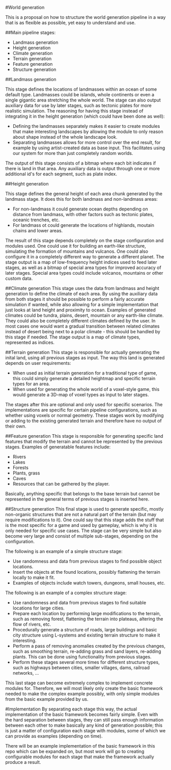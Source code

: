 #World generation

This is a proposal on how to structure the world generation pipeline in a way that is as flexible as possible, yet easy to understand and use.

##Main pipeline stages:
 - Landmass generation
 - Height generation
 - Climate generation
 - Terrain generation
 - Feature generation
 - Structure generation

##Landmass generation

This stage defines the locations of landmasses within an ocean of some default type. Landmasses could be islands, whole continents or even a single gigantic area stretching the whole world.
The stage can also output auxiliary data for use by later stages, such as tectonic plates for more realistic simulation.
The reasoning for having this stage instead of integrating it in the height generation (which could have been done as well):
 - Defining the landmasses separately makes it easier to create modules that make interesting landscapes by allowing the module to only reason about shape instead of the whole landscape look.
 - Separating landmasses allows for more control over the end result, for example by using artist-created data as base input. This facilitates using our system for more than just completely random worlds.

The output of this stage consists of a bitmap where each bit indicates if there is land in that area.
Any auxiliary data is output through one or more additional id's for each segment, such as plate index. 

##Height generation

This stage defines the general height of each area chunk generated by the landmass stage. It does this for both landmass and non-landmass areas:
 - For non-landmass it could generate ocean depths depending on distance from landmass, with other factors such as tectonic plates, oceanic trenches, etc.
 - For landmass ot could generate the locations of highlands, moutain chains and lower areas.

The result of this stage depends completely on the stage configuration and modules used. One could use it for building an earth-like structure, simulating the formation of mountains and vulcanos. One could also configure it in a completely different way to generate a different planet.
The stage output is a map of low-frequency height indices used to feed later stages, as well as a bitmap of special area types for improved accuracy of later stages. Special area types could include volcanos, mountains or other custom data.

##Climate generation
This stage uses the data from landmass and height generation to define the climate of each area. By using the auxiliary data from both stages it should be possible to perform a fairly accurate simulation if wanted, while also allowing for a simple implementation that just looks at land height and proximity to ocean.
Examples of generated climates could be tundra, plains, desert, mountain or any earth-like climate. They could also be completely different climates defined by the user.
In most cases one would want a gradual transition between related climates instead of desert being next to a polar climate - this should be handled by this stage if needed.
The stage output is a map of climate types, represented as indices.

##Terrain generation
This stage is responsible for actually generating the inital land, using all previous stages as input. The way this land is generated depends on user requirements:
 - When used as initial terrain generation for a traditional type of game, this could simply generate a detailed heightmap and specific terrain types for an area.
 - When used for generating the whole world of a voxel-style game, this would generate a 3D-map of voxel types as input to later stages.

The stages after this are optional and only used for specific scenarios. The implementations are specific for certain pipeline configurations, such as whether using voxels or normal geometry. These stages work by modifying or adding to the existing generated terrain and therefore have no output of their own.

##Feature generation
This stage is responsible for generating specific land features that modify the terrain and cannot be represented by the previous stages. Examples of generatable features include:
 - Rivers
 - Lakes
 - Forests
 - Plants, grass
 - Caves
 - Resources that can be gathered by the player.

Basically, anything specific that belongs to the base terrain but cannot be represented in the general terms of previous stages is inserted here.

##Structure generation
This final stage is used to generate specific, mostly non-organic structures that are not a natural part of the terrain (but may require modifications to it).
One could say that this stage adds the stuff that is the most specific for a game and used by gameplay, which is why it is only needed for specific use cases.
The stage can be very simple but also become very large and consist of multiple sub-stages, depending on the configuration.

The following is an example of a simple structure stage:
 - Use randomness and data from previous stages to find possible object locations.
 - Insert the objects at the found locations, possibly flattening the terrain locally to make it fit.
 - Examples of objects include watch towers, dungeons, small houses, etc.

The following is an example of a complex structure stage:
 - Use randomness and data from previous stages to find suitable locations for large cities.
 - Prepare each location by performing large modifications to the terrain, such as removing forest, flattening the terrain into plateaus, altering the flow of rivers, etc.
 - Procedurally generate a structure of roads, large buildings and basic city structure using L-systems and existing terrain structure to make it interesting.
 - Perform a pass of removing anomalies created by the previous changes, such as smoothing terrain, re-adding grass and sand layers, re-adding plants. This can be done using functionality from previous stages.
 - Perform these stages several more times for different structure types, such as highways between cities, smaller villages, dams, railroad networks, ...

This last stage can become extremely complex to implement concrete modules for. Therefore, we will most likely only create the basic framework needed to make the complex example possibly, with only simple modules from the basic example provided by us.

#Implementation
By separating each stage this way, the actual implementation of the basic framework becomes fairly simple. 
Even with the hard separation between stages, they can still pass enough information between each other to make basically any kind of generation possible; this is just a matter of configuration each stage with modules, some of which we can provide as examples (depending on time).

There will be an example implementation of the basic framework in this repo which can be expanded on, but most work will go to creating configurable modules for each stage that make the framework actually produce a result.

